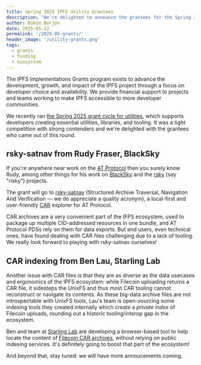 ```yaml
---
title: Spring 2025 IPFS Utility Grantees
description: "We're delighted to announce the grantees for the Spring 2025 round of IPFS Utility Grants."
author: Robin Berjon
date: 2025-05-12
permalink: '/2025-05-grants/'
header_image: '/utility-grants.png'
tags:
  - grants
  - funding
  - ecosystem
---
```


The IPFS Implementations Grants program exists to advance the development, growth, and impact of the IPFS project
through a focus on developer choice and availability. We provide financial support to projects and teams working to
make IPFS accessible to more developer communities.

We recently ran [the Spring 2025 grant cycle for utilities](https://ipfsgrants.io/utility-grants/), which supports
developers creating essential utilities, libraries, and tooling. It was a tight competition with strong contenders
and we're delighted with the grantees who came out of this round.

## rsky-satnav from Rudy Fraser, BlackSky

If you're anywhere near work on the [AT Protocol](https://atproto.com/) then you surely know Rudy, among other things for his
work on [BlackSky](https://www.blackskyweb.xyz/) and the [rsky](https://github.com/blacksky-algorithms/rsky)
(say "risky") projects.

The grant will go to [rsky-satnav](https://github.com/blacksky-algorithms/rsky/tree/main/rsky-satnav) (Structured
Archive Traversal, Navigation And Verification — we do appreciate a quality acronym), a local-first and user-friendly
[CAR](https://dasl.ing/car.html) explorer for AT Protocol.

CAR archives are a very convenient part of the IFPS ecosystem, used to package up multiple CID-addressed resources
in one bundle, and AT Protocol PDSs rely on them for data exports. But end users, even technical ones, have found
dealing with CAR files challenging due to a lack of tooling. We really look forward to playing with rsky-satnav
ourselves!

## CAR indexing from Ben Lau, Starling Lab

Another issue with CAR files is that they are as diverse as the data usecases and ergonomics of the IPFS ecosystem: 
while Filecoin uploading returns a CAR file, it sidesteps the UnixFS and thus most CAR tooling cannot reconstruct or navigate its contents.
As these big-data archive files are not introspectable with UnixFS tools, Lau's team is open-sourcing some indexing tools they created internally which create a _private index_ of Filecoin uploads, rounding out a historic tooling/interop gap in the ecosystem.

Ben and team at [Starling Lab](https://starlinglab.org/) are developing a browser-based tool to help
locate the content of [Filecoin CAR archives](https://spec.filecoin.io/systems/filecoin_files/piece/), without relying on public indexing services. It's definitely going to
boost that part of the ecosystem!

And beyond that, stay tuned: we will have more annoucements coming.
